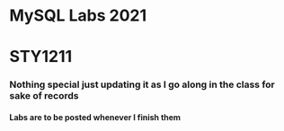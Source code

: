 # MySQL Labs 2021 
# STY1211


### Nothing special just updating it as I go along in the class for sake of records
#### Labs are to be posted whenever I finish them

